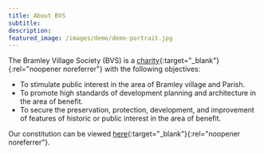```yaml
---
title: About BVS
subtitle:
description: 
featured_image: /images/demo/demo-portrait.jpg
---
```


The Bramley Village Society (BVS) is a [charity](https://register-of-charities.charitycommission.gov.uk/charity-details/?regid=266026&subid=0){:target="_blank"}{:rel="noopener noreferrer"} with the following objectives:
		
- To stimulate public interest in the area of Bramley village and Parish.
- To promote high standards of development planning and architecture in the area of benefit.
- To secure the preservation, protection, development, and improvement of features of historic or public interest in the area of benefit.
		
Our constitution can be viewed [here](https://drive.google.com/file/d/10dN-5BwGsKaoy7a5qlz0I69DQH0ZTwxK/view?usp=sharing){:target="_blank"}{:rel="noopener noreferrer"}.






